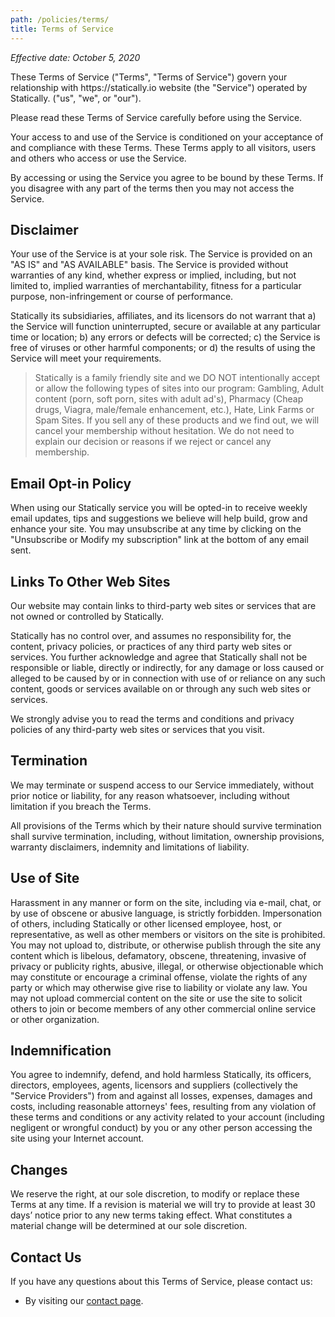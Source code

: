```yaml
---
path: /policies/terms/
title: Terms of Service
---
```


*Effective date: October 5, 2020*

These Terms of Service ("Terms", "Terms of Service") govern your relationship with https:\//statically.io website (the "Service") operated by Statically. ("us", "we", or "our").

Please read these Terms of Service carefully before using the Service.

Your access to and use of the Service is conditioned on your acceptance of and compliance with these Terms. These Terms apply to all visitors, users and others who access or use the Service.

By accessing or using the Service you agree to be bound by these Terms. If you disagree with any part of the terms then you may not access the Service.

## Disclaimer

Your use of the Service is at your sole risk. The Service is provided on an "AS IS" and "AS AVAILABLE" basis. The Service is provided without warranties of any kind, whether express or implied, including, but not limited to, implied warranties of merchantability, fitness for a particular purpose, non-infringement or course of performance.

Statically its subsidiaries, affiliates, and its licensors do not warrant that a) the Service will function uninterrupted, secure or available at any particular time or location; b) any errors or defects will be corrected; c) the Service is free of viruses or other harmful components; or d) the results of using the Service will meet your requirements.

> Statically is a family friendly site and we DO NOT intentionally accept or allow the following types of sites into our program: Gambling, Adult content (porn, soft porn, sites with adult ad's), Pharmacy (Cheap drugs, Viagra, male/female enhancement, etc.), Hate, Link Farms or Spam Sites. If you sell any of these products and we find out, we will cancel your membership without hesitation. We do not need to explain our decision or reasons if we reject or cancel any membership.

## Email Opt-in Policy

When using our Statically service you will be opted-in to receive weekly email updates, tips and suggestions we believe will help build, grow and enhance your site. You may unsubscribe at any time by clicking on the "Unsubscribe or Modify my subscription" link at the bottom of any email sent.

## Links To Other Web Sites

Our website may contain links to third-party web sites or services that are not owned or controlled by Statically.

Statically has no control over, and assumes no responsibility for, the content, privacy policies, or practices of any third party web sites or services. You further acknowledge and agree that Statically shall not be responsible or liable, directly or indirectly, for any damage or loss caused or alleged to be caused by or in connection with use of or reliance on any such content, goods or services available on or through any such web sites or services.

We strongly advise you to read the terms and conditions and privacy policies of any third-party web sites or services that you visit.

## Termination

We may terminate or suspend access to our Service immediately, without prior notice or liability, for any reason whatsoever, including without limitation if you breach the Terms.

All provisions of the Terms which by their nature should survive termination shall survive termination, including, without limitation, ownership provisions, warranty disclaimers, indemnity and limitations of liability.

## Use of Site

Harassment in any manner or form on the site, including via e-mail, chat, or by use of obscene or abusive language, is strictly forbidden. Impersonation of others, including Statically or other licensed employee, host, or representative, as well as other members or visitors on the site is prohibited. You may not upload to, distribute, or otherwise publish through the site any content which is libelous, defamatory, obscene, threatening, invasive of privacy or publicity rights, abusive, illegal, or otherwise objectionable which may constitute or encourage a criminal offense, violate the rights of any party or which may otherwise give rise to liability or violate any law. You may not upload commercial content on the site or use the site to solicit others to join or become members of any other commercial online service or other organization.

## Indemnification

You agree to indemnify, defend, and hold harmless Statically, its officers, directors, employees, agents, licensors and suppliers (collectively the "Service Providers") from and against all losses, expenses, damages and costs, including reasonable attorneys' fees, resulting from any violation of these terms and conditions or any activity related to your account (including negligent or wrongful conduct) by you or any other person accessing the site using your Internet account.

## Changes

We reserve the right, at our sole discretion, to modify or replace these Terms at any time. If a revision is material we will try to provide at least 30 days’ notice prior to any new terms taking effect. What constitutes a material change will be determined at our sole discretion.

## Contact Us

If you have any questions about this Terms of Service, please contact us:

- By visiting our [contact page](/contact/).
